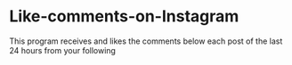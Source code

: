 # Like-comments-on-Instagram
This program receives and likes the comments below each post of the last 24 hours from your following
